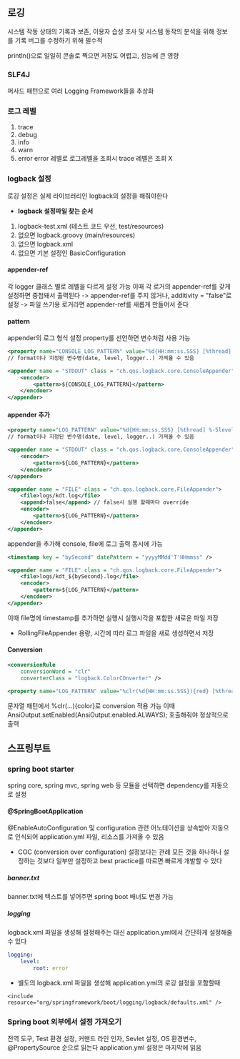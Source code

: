 ## 로깅
시스템 작동 상태의 기록과 보존, 이용자 습성 조사 및 시스템 동작의 분석을 위해 정보를 기록
버그를 수정하기 위해 필수적

println()으로 일일히 콘솔로 찍으면 저장도 어렵고, 성능에 큰 영향
### SLF4J
퍼사드 패턴으로 여러 Logging Framework들을 추상화
### 로그 레벨
1. trace
2. debug
3. info
4. warn
5. error
error 레벨로 로그레벨을 조회시 trace 레벨은 조회 X
### logback 설정
로깅 설정은 실제 라이브러리인 logback의 설정을 해줘야한다
- **logback 설정파일 찾는 순서**
1. logback-test.xml (테스트 코드 우선, test/resources)
2. 없으면 logback.groovy (main/resources)
3. 없으면 logback.xml
4. 없으면 기본 설정인 BasicConfiguration
#### appender-ref
각 logger 클래스 별로 레벨을 다르게 설정 가능
이때 각 로거의 appender-ref를 갖게 설정하면 중첩돼서 출력된다
-> appender-ref를 주지 않거나, additivity = "false"로 설정
-> 파일 쓰기용 로거라면 appender-ref를 새롭게 만들어서 준다
#### pattern
appender의 로그 형식 설정
property를 선언하면 변수처럼 사용 가능
```xml
<property name="CONSOLE_LOG_PATTERN" value="%d{HH:mm:ss.SSS} [%thread] %-5level %logger{36} - %msg%n"/> 
// format이나 지정된 변수명(date, level, logger..) 가져올 수 있음

<appender name = "STDOUT" class = "ch.qos.logback.core.ConsoleAppender">
	<encoder>
		<pattern>${CONSOLE_LOG_PATTERN}</pattern>
	</encdoer>
</appender>
```
#### appender 추가
```xml
<property name="LOG_PATTERN" value="%d{HH:mm:ss.SSS} [%thread] %-5level %logger{36} - %msg%n"/> 
// format이나 지정된 변수명(date, level, logger..) 가져올 수 있음

<appender name = "STDOUT" class = "ch.qos.logback.core.ConsoleAppender">
	<encoder>
		<pattern>${LOG_PATTERN}</pattern>
	</encdoer>
</appender>

<appender name = "FILE" class = "ch.qos.logback.core.FileAppender">
	<file>logs/kdt.log</file>
	<append>false</append> // false시 실행 할때마다 override
	<encoder>
		<pattern>${LOG_PATTERN}</pattern>
	</encdoer>
</appender>
```
appender을 추가해 console, file에 로그 출력 동시에 가능
```xml
<timestamp key = "bySecond" datePattern = "yyyyMMdd'T'HHmmss" />

<appender name = "FILE" class = "ch.qos.logback.core.FileAppender">
	<file>logs/kdt_${bySecond}.log</file>
	<encoder>
		<pattern>${LOG_PATTERN}</pattern>
	</encdoer>
</appender>

```
이때 file명에 timestamp를 추가하면 실행시 실행시각을 포함한 새로운 파일 저장
- RollingFileAppender
  용량, 시간에 따라 로그 파일을 새로 생성하면서 저장
#### Conversion
```xml
<conversionRule 
	conversionWord = "clr" 
	converterClass = "logback.ColorCOnverter" />

<property name="LOG_PATTERN" value="%clr(%d{HH:mm:ss.SSS}){red} [%thread] %-5level %logger{36} - %msg%n"/> 
```
문자열 패턴에서 %clr(...){color}로 conversion 적용 가능
이때 AnsiOutput.setEnabled(AnsiOutput.enabled.ALWAYS); 호출해줘야 정상적으로 출력

## 스프링부트
### spring boot starter
spring core, spring mvc, spring web 등 모듈을 선택하면 dependency를 자동으로 설정
#### @SpringBootApplication
@EnableAutoConfiguration 및 configuration 관련 어노테이션을 상속받아
자동으로 인식되어 application.yml 파일, 리소스를 가져올 수 있음
- COC (conversion over configuration)
  설정보다는 관례
  모든 것을 하나하나 설정하는 것보다 일부만 설정하고 best practice를 따르면 빠르게 개발할 수 있다
##### banner.txt
banner.txt에 텍스트를 넣어주면 spring boot 배너도 변경 가능
##### logging
logback.xml 파일을 생성해 설정해주는 대신
application.yml에서 간단하게 설정해줄 수 있다
```yaml
logging:
	level:
		root: error
```
- 별도의 logback.xml 파일을 생성해 application.yml의 로깅 설정을 포함할때
```
<include resource="org/springframework/boot/logging/logback/defaults.xml" />
```
### Spring boot 외부에서 설정 가져오기
전역 도구, Test 환경 설정, 커맨드 라인 인자, Sevlet 설정, OS 환경변수, @PropertySource 순으로 읽는다
application.yml 설정은 마지막에 읽음
